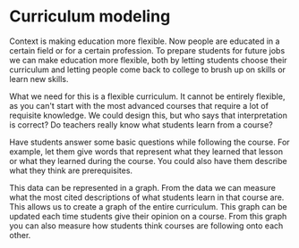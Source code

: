 # Curriculum modeling

Context is making education more flexible. Now people are educated in a certain field or for a certain profession. To prepare students for future jobs we can make education more flexible, both by letting students choose their curriculum and letting people come back to college to brush up on skills or learn new skills.

What we need for this is a flexible curriculum. It cannot be entirely flexible, as you can't start with the most advanced courses that require a lot of requisite knowledge. We could design this, but who says that interpretation is correct? Do teachers really know what students learn from a course?

Have students answer some basic questions while following the course. For example, let them give words that represent what they learned that lesson or what they learned during the course. You could also have them describe what they think are prerequisites. 

This data can be represented in a graph. From the data we can measure what the most cited descriptions of what students learn in that course are. This allows us to create a graph of the entire curriculum. This graph can be updated each time students give their opinion on a course. From this graph you can also measure how students think courses are following onto each other.
